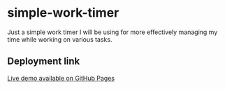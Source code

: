 # simple-work-timer
Just a simple work timer I will be using for more effectively managing my time while working on various tasks.

## Deployment link

[Live demo available on GitHub Pages](https://tuf75588.github.io/simple-work-timer/)
